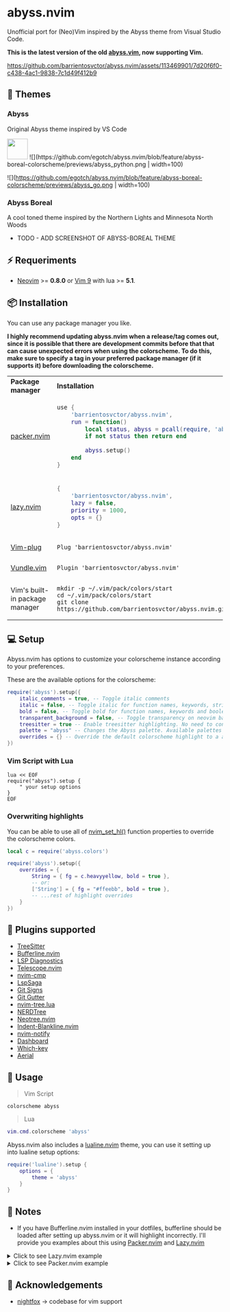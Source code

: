 # abyss.nvim
Unofficial port for (Neo)Vim inspired by the Abyss theme from Visual Studio Code.

**This is the latest version of the old [abyss.vim](https://github.com/barrientosvctor/abyss.vim), now supporting Vim.**

https://github.com/barrientosvctor/abyss.nvim/assets/113469901/7d20f6f0-c438-4ac1-9838-7c1d49f412b9

## 🎨 Themes

### Abyss
Original Abyss theme inspired by VS Code

<img src="https://github.com/egotch/abyss.nvim/blob/feature/abyss-boreal-colorscheme/previews/abyss_python.png" width="48">
![](https://github.com/egotch/abyss.nvim/blob/feature/abyss-boreal-colorscheme/previews/abyss_python.png | width=100)

![](https://github.com/egotch/abyss.nvim/blob/feature/abyss-boreal-colorscheme/previews/abyss_go.png | width=100)

### Abyss Boreal
A cool toned theme inspired by the Northern Lights and Minnesota North Woods

* TODO - ADD SCREENSHOT OF ABYSS-BOREAL THEME

## ⚡️ Requeriments
* [Neovim](https://github.com/neovim/neovim) >= **0.8.0** or [Vim 9](https://www.vim.org/) with lua >= **5.1**.

## 📦 Installation

You can use any package manager you like.

**I highly recommend updating abyss.nvim when a release/tag comes out, since it is possible that there are development commits before that that can cause unexpected errors when using the colorscheme. To do this, make sure to specify a tag in your preferred package manager (if it supports it) before downloading the colorscheme.**

<table>
<tr>
<td> <b>Package manager</b> </td> <td> <b>Installation</b> </td>
</tr>

<!-- Packer.nvim -->
</tr>
<tr>
<td> <a href="https://github.com/wbthomason/packer.nvim">packer.nvim</a> </td>
<td>

```lua
use {
    'barrientosvctor/abyss.nvim',
    run = function()
        local status, abyss = pcall(require, 'abyss')
        if not status then return end

        abyss.setup()
    end
}
```

</td>
</tr>

<!-- Lazy.nvim -->
</tr>
<tr>
<td> <a href="https://github.com/folke/lazy.nvim">lazy.nvim</a> </td>
<td>

```lua
{
    'barrientosvctor/abyss.nvim',
    lazy = false,
    priority = 1000,
    opts = {}
}
```

</td>
</tr>

<!-- Vim-plug -->
</tr>
<tr>
<td> <a href="https://github.com/junegunn/vim-plug">Vim-plug</a> </td>
<td>

```vim
Plug 'barrientosvctor/abyss.nvim'
```

</td>
</tr>

<!-- Vundle.vim -->
</tr>
<tr>
<td> <a href="https://github.com/VundleVim/Vundle.vim">Vundle.vim</a> </td>
<td>

```vim
Plugin 'barrientosvctor/abyss.nvim'
```

</td>
</tr>

<!-- Vim pack -->
</tr>
<tr>
<td> Vim's built-in package manager </td>
<td>

```shell
mkdir -p ~/.vim/pack/colors/start
cd ~/.vim/pack/colors/start
git clone https://github.com/barrientosvctor/abyss.nvim.git
```

</td>
</tr>
</table>

## 💻 Setup

Abyss.nvim has options to customize your colorscheme instance according to your preferences.

These are the available options for the colorscheme:

```lua
require('abyss').setup({
    italic_comments = true, -- Toggle italic comments
    italic = false, -- Toggle italic for function names, keywords, strings and booleans
    bold = false, -- Toggle bold for function names, keywords and booleans
    transparent_background = false, -- Toggle transparency on neovim background
    treesitter = true -- Enable treesitter highlighting. No need to configuration. Default value: (Neovim = true), (Vim = false)
    palette = "abyss" -- Changes the Abyss palette. Available palettes's name on lua/abyss/palettes
    overrides = {} -- Override the default colorscheme highlight to a any else. Default value: nil
})
```

### Vim Script with Lua

```vim
lua << EOF
require("abyss").setup {
    " your setup options
}
EOF
```

### Overwriting highlights

You can be able to use all of [nvim_set_hl()](https://neovim.io/doc/user/api.html#nvim_set_hl())
function properties to override the colorscheme colors.

```lua
local c = require('abyss.colors')

require('abyss').setup({
    overrides = {
        String = { fg = c.heavyyellow, bold = true },
        -- or:
        ['String'] = { fg = "#ffeebb", bold = true },
        -- ...rest of highlight overrides
    }
})
```

## 🔌 Plugins supported
* [TreeSitter](https://github.com/nvim-treesitter/nvim-treesitter)
* [Bufferline.nvim](https://github.com/akinsho/bufferline.nvim)
* [LSP Diagnostics](https://neovim.io/doc/user/lsp.html)
* [Telescope.nvim](https://github.com/nvim-telescope/telescope.nvim)
* [nvim-cmp](https://github.com/hrsh7th/nvim-cmp)
* [LspSaga](https://github.com/glepnir/lspsaga.nvim)
* [Git Signs](https://github.com/lewis6991/gitsigns.nvim)
* [Git Gutter](https://github.com/airblade/vim-gitgutter)
* [nvim-tree.lua](https://github.com/nvim-tree/nvim-tree.lua)
* [NERDTree](https://github.com/preservim/nerdtree)
* [Neotree.nvim](https://github.com/nvim-neo-tree/neo-tree.nvim)
* [Indent-Blankline.nvim](https://github.com/lukas-reineke/indent-blankline.nvim)
* [nvim-notify](https://github.com/rcarriga/nvim-notify)
* [Dashboard](https://github.com/glepnir/dashboard-nvim)
* [Which-key](https://github.com/folke/which-key.nvim)
* [Aerial](https://github.com/stevearc/aerial.nvim)

## 🚀 Usage

> Vim Script

```vim
colorscheme abyss
```

> Lua

```lua
vim.cmd.colorscheme 'abyss'
```

Abyss.nvim also includes a [lualine.nvim](https://github.com/nvim-lualine/lualine.nvim) theme, you can use it setting up into lualine setup options:

```lua
require('lualine').setup {
    options = {
        theme = 'abyss'
    }
}
```

## 📝 Notes

- If you have Bufferline.nvim installed in your dotfiles, bufferline should be loaded after setting up abyss.nvim or it will highlight incorrectly. I'll provide you examples about this using [Packer.nvim](https://github.com/wbthomason/packer.nvim) and [Lazy.nvim](https://github.com/folke/lazy.nvim)

<details>
<summary>Click to see Lazy.nvim example</summary>

- Abyss.nvim config

```lua
{
    'barrientosvctor/abyss.nvim',
    lazy = false,
    priority = 1000,
    opts = {}
}
```

- Bufferline config

```lua
{
    'akinsho/bufferline.nvim',
    lazy = true,
    event = "UIEnter",
    -- ...rest of your config
}
```

</details>

<details>
<summary>Click to see Packer.nvim example</summary>

- Bufferline config

```lua
use {
    'akinsho/bufferline.nvim',
    after = 'abyss.nvim',
    -- ...rest of your config
}
```

</details>

## 🤗 Acknowledgements

- [nightfox](https://github.com/EdenEast/nightfox.nvim) -> codebase for vim support
